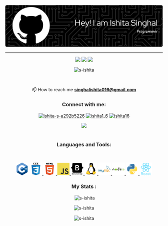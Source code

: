 
<div align="center">
  
<img src="https://github.com/S-ishita/S-ishita/blob/main/github-header-image.png" alt="LinkedIn Badge"/>

</div>

---

<div align="center">
<img src="https://forthebadge.com/images/badges/built-with-love.svg" />
<img src="https://forthebadge.com/images/badges/uses-brains.svg" />
<img src="https://forthebadge.com/images/badges/powered-by-responsibility.svg" />
   </div>
   <p align="center"> <img src="https://komarev.com/ghpvc/?username=s-ishita&label=Profile%20views&color=0e75b6&style=flat" alt="s-ishita" /> </p>

   <br>
   <div align="center">
  
📫 How to reach me **singhalishita016@gmail.com**
   </div>
<h3 align="center">Connect with me:</h3>
<p align="center">
<a href="https://linkedin.com/in/ishita-s-a292b5226" target="blank"><img align="center" src="https://raw.githubusercontent.com/rahuldkjain/github-profile-readme-generator/master/src/images/icons/Social/linked-in-alt.svg" alt="ishita-s-a292b5226" height="30" width="40" /></a>
<a href="https://www.codechef.com/users/ishita1_6" target="blank"><img align="center" src="https://cdn.jsdelivr.net/npm/simple-icons@3.1.0/icons/codechef.svg" alt="ishita1_6" height="30" width="40" /></a>
<a href="https://www.hackerrank.com/ishita16" target="blank"><img align="center" src="https://raw.githubusercontent.com/rahuldkjain/github-profile-readme-generator/master/src/images/icons/Social/hackerrank.svg" alt="ishita16" height="30" width="40" /></a>
</p>
<div align="center">
  <img src="https://media.giphy.com/media/dWesBcTLavkZuG35MI/giphy.gif" width="350"/>
</div>
<br>

<h3 align="center">Languages and Tools:</h3>
<br>
<p align="center"><img src="https://raw.githubusercontent.com/devicons/devicon/master/icons/cplusplus/cplusplus-original.svg" alt="cplusplus" width="40" height="40"/> </a> <a href="https://www.w3schools.com/css/" target="_blank" rel="noreferrer"> <img src="https://raw.githubusercontent.com/devicons/devicon/master/icons/css3/css3-original-wordmark.svg" alt="css3" width="40" height="40"/> </a> <a href="https://www.w3.org/html/" target="_blank" rel="noreferrer"> <img src="https://raw.githubusercontent.com/devicons/devicon/master/icons/html5/html5-original-wordmark.svg" alt="html5" width="40" height="40"/> </a> <a href="https://developer.mozilla.org/en-US/docs/Web/JavaScript" target="_blank" rel="noreferrer"> <img src="https://raw.githubusercontent.com/devicons/devicon/master/icons/javascript/javascript-original.svg" alt="javascript" width="40" height="40"/> </a> <a href="https://www.linux.org/" target="_blank" rel="noreferrer"> <a href="https://getbootstrap.com" target="_blank" rel="noreferrer"> <img src="https://raw.githubusercontent.com/devicons/devicon/master/icons/bootstrap/bootstrap-plain-wordmark.svg" alt="bootstrap" width="40" height="40"/> </a> <a href="https://www.w3schools.com/cpp/" target="_blank" rel="noreferrer"><img src="https://raw.githubusercontent.com/devicons/devicon/master/icons/linux/linux-original.svg" alt="linux" width="40" height="40"/> </a> <a href="https://www.mysql.com/" target="_blank" rel="noreferrer"> <img src="https://raw.githubusercontent.com/devicons/devicon/master/icons/mysql/mysql-original-wordmark.svg" alt="mysql" width="40" height="40"/> </a> <a href="https://nodejs.org" target="_blank" rel="noreferrer"> <img src="https://raw.githubusercontent.com/devicons/devicon/master/icons/nodejs/nodejs-original-wordmark.svg" alt="nodejs" width="40" height="40"/> </a> <a href="https://www.python.org" target="_blank" rel="noreferrer"> <img src="https://raw.githubusercontent.com/devicons/devicon/master/icons/python/python-original.svg" alt="python" width="40" height="40"/> </a> <a href="https://reactjs.org/" target="_blank" rel="noreferrer"> <img src="https://raw.githubusercontent.com/devicons/devicon/master/icons/react/react-original-wordmark.svg" alt="react" width="40" height="40"/> </a> </p>


<h3 align="center">My Stats : </h3>


<p align="center">&nbsp;<img align="center" src="https://github-readme-stats.vercel.app/api?username=s-ishita&show_icons=true&locale=en" alt="s-ishita" /></p>

<p align="center"><img align="center" src="https://github-readme-streak-stats.herokuapp.com/?user=s-ishita&" alt="s-ishita" /></p>

<p align="center"><img align="center" src="https://github-readme-stats.vercel.app/api/top-langs?username=s-ishita&show_icons=true&locale=en&layout=compact" alt="s-ishita" /></p>
